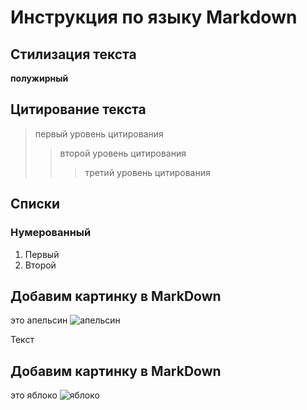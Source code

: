 # Инструкция по языку Markdown

## Стилизация текста

**полужирный**

## Цитирование текста
> первый уровень цитирования
>> второй уровень цитирования
>>> третий уровень цитирования

## Списки
### Нумерованный
1. Первый
2. Второй


## Добавим картинку в MarkDown
это апельсин
![апельсин](апельсин.jpg)

Текст

## Добавим картинку в MarkDown
это яблоко
![яблоко](Яблоко.png)
